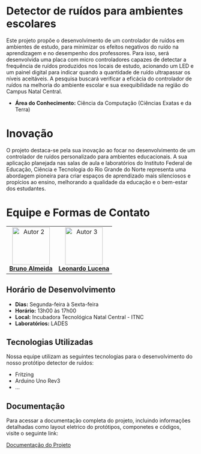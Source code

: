 # Detector de ruídos para ambientes escolares

Este projeto propõe o desenvolvimento de um controlador de ruídos em ambientes de estudo, para minimizar os efeitos negativos do ruído na aprendizagem e no desempenho dos professores. Para isso, será desenvolvida uma placa com micro controladores capazes de detectar a frequência de ruídos produzidos nos locais de estudo, acionando um LED e um painel digital para indicar quando a quantidade de ruído ultrapassar os níveis aceitáveis. A pesquisa buscará verificar a eficácia do controlador de ruídos na melhoria do ambiente escolar e sua exequibilidade na região do Campus Natal Central. 

- **Área do Conhecimento:** Ciência da Computação (Ciências Exatas e da Terra)

# Inovação

O projeto destaca-se pela sua inovação ao focar no desenvolvimento de um controlador de ruídos personalizado para ambientes educacionais. A sua aplicação planejada nas salas de aula e laboratórios do Instituto Federal de Educação, Ciência e
Tecnologia do Rio Grande do Norte representa uma abordagem pioneira para criar espaços de aprendizado mais silenciosos e propícios ao ensino, melhorando a qualidade da educação e o bem-estar dos estudantes.

# Equipe e Formas de Contato

<table style>
<tr>   
    <td align="center"><a href="https://github.com/usuariodebruno">
    <img src="https://avatars.githubusercontent.com/usuariodebruno" width="100px;" alt="Autor 2"/>
    <br />
    <a href="https://github.com/usuariodebruno"><b>Bruno Almeida</b></a>
    </td>
    <td align="center"><a href="https://github.com/lrlucena">
        <img src="https://avatars.githubusercontent.com/lrlucena" width="100px;" alt="Autor 3"/>
        <br />
        <a href="https://github.com/lrlucena"><b>Leonardo Lucena</b></a>
    </td>    
  </tr>  
</table>

## Horário de Desenvolvimento

- **Dias:** Segunda-feira à Sexta-feira
- **Horário:** 13h00 às 17h00
- **Local:** Incubadora Tecnológica Natal Central - ITNC 
- **Laboratórios:** LADES 

## Tecnologias Utilizadas

Nossa equipe utilizam as seguintes tecnologias para o desenvolvimento do nosso protótipo detector de ruídos:

- Fritzing
- Arduino Uno Rev3
- ...

## Documentação

Para acessar a documentação completa do projeto, incluindo informações detalhadas como layout eletrico do protótipos, componetes e códigos, visite o seguinte link:

[Documentação do Projeto](docs/)
